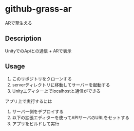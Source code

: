 # github-grass-ar

ARで草生える

## Description
UnityでのApiとの通信 + ARで表示
## Usage
1. このリポジトリをクローンする
2. serverディレクトリに移動してサーバーを起動する
3. Unityエディター上でlocalhostと通信ができる

アプリ上で実行するには
1. サーバー側をデプロイする
2. 以下の拡張エディターを使ってAPIサーバのURLをセットする
3. アプリをビルドして実行
